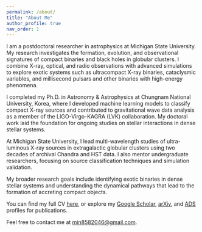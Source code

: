 ```yaml
---
permalink: /about/
title: "About Me"
author_profile: true
nav_order: 1 
---
```


I am a postdoctoral researcher in astrophysics at Michigan State University.  
My research investigates the formation, evolution, and observational signatures of compact binaries and black holes in globular clusters. I combine X-ray, optical, and radio observations with advanced simulations to explore exotic systems such as ultracompact X-ray binaries, cataclysmic variables, and millisecond pulsars and other binaries with high-energy phenomena.

I completed my Ph.D. in Astronomy & Astrophysics at Chungnam National University, Korea, where I developed machine learning models to classify compact X-ray sources and contributed to gravitational wave data analysis as a member of the LIGO-Virgo-KAGRA (LVK) collaboration. My doctoral work laid the foundation for ongoing studies on stellar interactions in dense stellar systems.

At Michigan State University, I lead multi-wavelength studies of ultra-luminous X-ray sources in extragalactic globular clusters using two decades of archival Chandra and HST data. I also mentor undergraduate researchers, focusing on source classification techniques and simulation validation.

My broader research goals include identifying exotic binaries in dense stellar systems and understanding the dynamical pathways that lead to the formation of accreting compact objects. 

You can find my full CV [here](/assets/files/K_CV_0929.pdf), or explore my [Google Scholar](https://scholar.google.com/citations?user=IheAsogAAAAJ&hl=en), [arXiv](https://arxiv.org/search/?searchtype=author&query=Oh%2C+Kwangmin), and [ADS](https://ui.adsabs.harvard.edu/search/filter_author_facet_hier_fq_author=OR&filter_author_facet_hier_fq_author=author_facet_hier%3A%221%2FOh%2C%20K%2FOh%2C%20K%22&filter_author_facet_hier_fq_author=author_facet_hier%3A%221%2FOh%2C%20K%2FOh%2C%20Kwangmin%22&filter_database_fq_database=AND&filter_database_fq_database=database%3A%22astronomy%22&fq=%7B!type%3Daqp%20v%3D%24fq_database%7D&fq=%7B!type%3Daqp%20v%3D%24fq_author%7D&fq_author=(author_facet_hier%3A%221%2FOh%2C%20K%2FOh%2C%20K%22%20OR%20author_facet_hier%3A%221%2FOh%2C%20K%2FOh%2C%20Kwangmin%22)&fq_database=(database%3A%22astronomy%22)&q=author%3A%22Oh%2C%20K.%22&sort=date%20desc%2C%20bibcode%20desc&p_=0) profiles for publications.

Feel free to contact me at [min8582046@gmail.com](mailto:min8582046@gmail.com).
